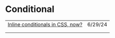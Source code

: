 # Conditional

|                                                                                          |         |
| ---------------------------------------------------------------------------------------- | ------- |
| [Inline conditionals in CSS, now?](https://lea.verou.me/blog/2024/css-conditionals-now/) | 6/29/24 |
|                                                                                          |         |
|                                                                                          |         |
